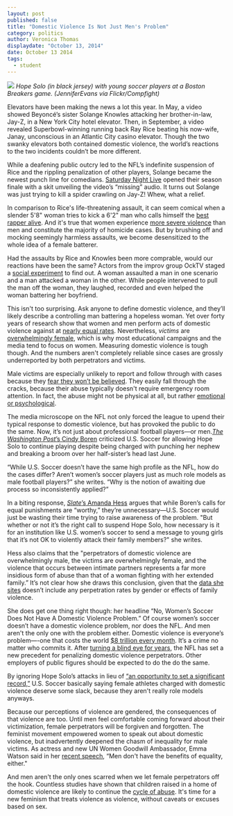 ```yaml
---
layout: post
published: false
title: "Domestic Violence Is Not Just Men's Problem"
category: politics
author: Veronica Thomas
displaydate: "October 13, 2014"
date: October 13 2014
tags: 
  - student
---
```


![](http://i57.tinypic.com/14m4a3n.jpg)
_Hope Solo (in black jersey) with young soccer players at a Boston Breakers game. (JenniferEvans via Flickr/Compfight)_

Elevators have been making the news a lot this year. In May, a video showed Beyoncé’s sister Solange Knowles attacking her brother-in-law, Jay-Z, in a New York City hotel elevator. Then, in September, a video revealed Superbowl-winning running back Ray Rice beating his now-wife, Janay, unconscious in an Atlantic City casino elevator. Though the two swanky elevators both contained domestic violence, the world’s reactions to the two incidents couldn’t be more different. 

While a deafening public outcry led to the NFL’s indefinite suspension of Rice and the rippling penalization of other players, Solange became the newest punch line for comedians. [Saturday Night Live](http://variety.com/2014/tv/news/watch-saturday-night-love-jay-z-solange-knowles-spoof-1201185453/) opened their season finale with a skit unveiling the video’s “missing” audio. It turns out Solange was just trying to kill a spider crawling on Jay-Z! Whew, what a relief.

In comparison to Rice's life-threatening assault, it can seem comical when a slender 5'8" woman tries to kick a 6'2" man who calls himself the [best rapper alive](http://rap.genius.com/Jay-z-best-rapper-alive-lyrics). And it's true that women experience [more severe violence](http://dahmw.org/wp-content/uploads/2008/12/Common-Myths-about-Intimate-Partner-Violence-against-Men2012.pdf) than men and constitute the majority of homicide cases. But by brushing off and mocking seemingly harmless assaults, we become desensitized to the whole idea of a female batterer. 

Had the assaults by Rice and Knowles been more comprable, would our reactions have been the same? Actors from the improv group OckTV staged a [social experiment](http://www.today.com/news/domestic-violence-social-experiment-what-would-you-do-2D80191075) to find out. A woman assaulted a man in one scenario and a man attacked a woman in the other. While people intervened to pull the man off the woman, they laughed, recorded and even helped the woman battering her boyfriend.

This isn't too surprising. Ask anyone to define domestic violence, and they’ll likely describe a controlling man battering a hopeless woman. Yet over forty years of research show that women and men perform acts of domestic violence against at [nearly equal rates](http://www.nij.gov/topics/crime/intimate-partner-violence/Pages/measuring.aspx). Nevertheless, _victims_ are [overwhelmingly female](http://www.bjs.gov/content/pub/pdf/ndv0312.pdf), which is why most educational campaigns and the media tend to focus on women. Measuring domestic violence is tough though. And the numbers aren't completely reliable since cases are grossly underreported by both perpetrators and victims.

Male victims are especially unlikely to report and follow through with cases because they [fear they won’t be believed](http://www.theguardian.com/commentisfree/2014/mar/12/domestic-violence-male-victims-embarrassment). They easily fall through the cracks, because their abuse typically doesn't require emergency room attention. In fact, the abuse might not be physical at all, but rather [emotional or psychological](http://cms350.com/politics/keeping-an-arm-s-length-colleges-not-doing-much-to-address-dating-violence.html).

The media microscope on the NFL not only forced the league to upend their typical response to domestic violence, but has provoked the public to do the same. Now, it’s not just about professional football players—or men.[_The Washington Post_’s Cindy Boren](http://www.washingtonpost.com/blogs/early-lead/wp/2014/09/19/hope-solo-and-the-domestic-violence-case-no-one-is-talking-about/) criticized U.S. Soccer for allowing Hope Solo to continue playing despite being charged with punching her nephew and breaking a broom over her half-sister’s head last June. 

“While U.S. Soccer doesn’t have the same high profile as the NFL, how do the cases differ? Aren’t women’s soccer players just as much role models as male football players?” she writes. “Why is the notion of awaiting due process so inconsistently applied?” 

In a biting response, [_Slate_’s Amanda Hess](http://www.slate.com/articles/double_x/doublex/2014/09/hope_solo_domestic_violence_it_is_very_very_stupid_to_compare_the_soccer.html) argues that while Boren’s calls for equal punishments are “worthy,” they’re unnecessary—U.S. Soccer would just be wasting their time trying to raise awareness of the problem. "But whether or not it’s the right call to suspend Hope Solo, how necessary is it for an institution like U.S. women’s soccer to send a message to young girls that it’s not OK to violently attack their family members?" she writes.

Hess also claims that the "perpetrators of domestic violence are overwhelmingly male, the victims are overwhelmingly female, and the violence that occurs between intimate partners represents a far more insidious form of abuse than that of a woman fighting with her extended family.” It’s not clear how she draws this conclusion, given that the [data she sites](http://www.bjs.gov/content/pub/pdf/ipvus.pdf) doesn’t include any perpetration rates by gender or effects of family violence.

She does get one thing right though: her headline “No, Women’s Soccer Does Not Have A Domestic Violence Problem.” Of course women’s soccer doesn’t have a domestic violence problem, nor does the NFL. And men aren't the only one with the problem either. Domestic violence is everyone’s problem—-one that costs the world [$8 trillion every month](http://freakonomics.com/2014/10/02/108967/). It’s a crime no matter who commits it. After [turning a blind eye for years](http://espn.go.com/espnw/news-commentary/article/11553070/why-hope-solo-suspended-team-usa-immediately), the NFL has set a new precedent for penalizing domestic violence perpetrators. Other employers of public figures should be expected to do the do the same. 

By ignoring Hope Solo’s attacks in lieu of [“an opportunity to set a significant record,”](http://espn.go.com/espnw/news-commentary/article/11553070/why-hope-solo-suspended-team-usa-immediately) U.S. Soccer basically saying female athletes charged with domestic violence deserve some slack, because they aren't really role models anyways. 

Because our perceptions of violence are gendered, the consequences of that violence are too. Until men feel comfortable coming forward about their victimization, female perpetrators will be forgiven and forgotten. The feminist movement empowered women to speak out about domestic violence, but inadvertently deepened the chasm of inequality for male victims. As actress and new UN Women Goodwill Ambassador, Emma Watson said in her [recent speech](http://www.eonline.com/news/581276/emma-watson-gives-emotional-powerful-speech-at-u-n-about-gender-inequality-check-out-a-transcript-and-a-video), “Men don't have the benefits of equality, either."

And men aren't the only ones scarred when we let female perpetrators off the hook. Countless studies have shown that children raised in a home of domestic violence are likely to continue the [cycle of abuse](http://www.chicagomag.com/Chicago-Magazine/The-312/February-2013/The-Importance-of-Knowing-Why-the-Cycle-of-Domestic-Violence-Is-Hard-to-Break/). It's time for a new feminism that treats violence as violence, without caveats or excuses based on sex.

